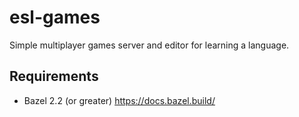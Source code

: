 # esl-games
Simple multiplayer games server and editor for learning a language.

## Requirements
- Bazel 2.2 (or greater) https://docs.bazel.build/

